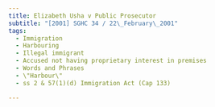 ```yaml
---
title: Elizabeth Usha v Public Prosecutor 
subtitle: "[2001] SGHC 34 / 22\_February\_2001"
tags:
  - Immigration
  - Harbouring
  - Illegal immigrant
  - Accused not having proprietary interest in premises
  - Words and Phrases
  - \"Harbour\"
  - ss 2 & 57(1)(d) Immigration Act (Cap 133)

---
```


